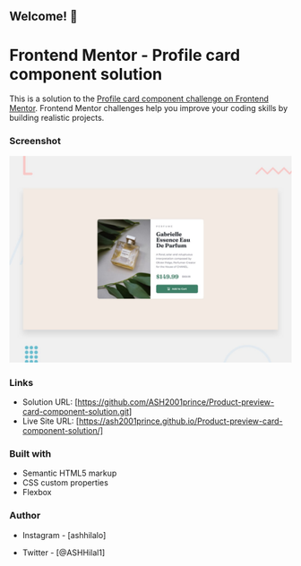 

## Welcome! 👋

# Frontend Mentor - Profile card component solution

This is a solution to the [Profile card component challenge on Frontend Mentor](https://www.frontendmentor.io/challenges/profile-card-component-cfArpWshJ). Frontend Mentor challenges help you improve your coding skills by building realistic projects. 

### Screenshot

![Design preview for the Product preview card component coding challenge](./design/desktop-preview.jpg)

### Links

- Solution URL: [https://github.com/ASH2001prince/Product-preview-card-component-solution.git]
- Live Site URL: [https://ash2001prince.github.io/Product-preview-card-component-solution/]



### Built with

- Semantic HTML5 markup
- CSS custom properties
- Flexbox




### Author

- Instagram - [ashhilalo]

- Twitter - [@ASHHilal1]




